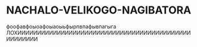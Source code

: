 # NACHALO-VELIKOGO-NAGIBATORA
фоофавфоыоафоыаоыьфырпвпафывпагыга 
ЛОХИИИИИИИИИИИИИИИИИИИИИИИИИИИИИИИИИИИИИИИИИИИИИИИИИИИИ
